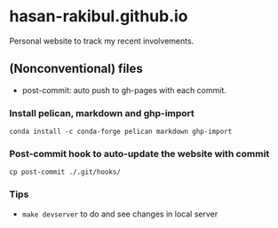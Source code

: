 # hasan-rakibul.github.io
Personal website to track my recent involvements.

## (Nonconventional) files
- post-commit: auto push to gh-pages with each commit.

### Install pelican, markdown and ghp-import
```
conda install -c conda-forge pelican markdown ghp-import
```
### Post-commit hook to auto-update the website with commit
```
cp post-commit ./.git/hooks/
```
### Tips
- `make devserver` to do and see changes in local server